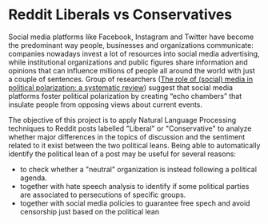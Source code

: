 # Reddit Liberals vs Conservatives

Social media platforms like Facebook, Instagram and Twitter have become the predominant way people, businesses and organizations
communicate: companies nowadays invest a lot of resources into social media advertising, while institutional organizations and public figures share information and opinions that can influence millions of people all around the world with just a couple of sentences. 
Group of researchers ([The role of (social) media in political polarization: a systematic review](https://doi.org/10.1080/23808985.2021.1976070)) suggest that social media platforms foster political polarization by creating “echo chambers” that insulate people
from opposing views about current events.

The objective of this project is to apply Natural Language Processing techniques to Reddit
posts labelled "Liberal" or "Conservative" to analyze whether major differences in the topics of
discussion and the sentiment related to it exist between the two political leans.
Being able to automatically identify the political lean of a post may be useful for several reasons:
- to check whether a "neutral" organization is instead following a political agenda.
- together with hate speech analysis to identify if some political parties are associated to
persecutions of specific groups.
- together with social media policies to guarantee free spech and avoid censorship just based on the political lean
